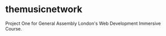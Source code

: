 themusicnetwork
===============

Project One for General Assembly London's Web Development Immersive Course.

